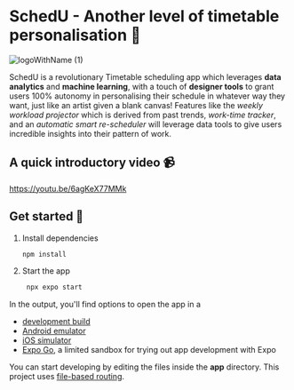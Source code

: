# SchedU - Another level of timetable personalisation 📆

![logoWithName (1)](https://github.com/alterVega/SchedU/assets/164298842/ecac7372-214d-4c5a-9f8f-1580afc54a0e)

SchedU is a revolutionary Timetable scheduling app which leverages **data analytics** and **machine learning**, with a touch of **designer tools** to grant users 100% autonomy in personalising their schedule in whatever way they want, just like an artist given a blank canvas! Features like the *weekly workload projector* which is derived from past trends, *work-time tracker*, and an *automatic smart re-scheduler* will leverage data tools to give users incredible insights into their pattern of work.



## A quick introductory video 📹

https://youtu.be/6agKeX77MMk



## Get started 🔨

1. Install dependencies

   ```bash
   npm install
   ```

2. Start the app

   ```bash
    npx expo start
   ```

In the output, you'll find options to open the app in a

- [development build](https://docs.expo.dev/develop/development-builds/introduction/)
- [Android emulator](https://docs.expo.dev/workflow/android-studio-emulator/)
- [iOS simulator](https://docs.expo.dev/workflow/ios-simulator/)
- [Expo Go](https://expo.dev/go), a limited sandbox for trying out app development with Expo

You can start developing by editing the files inside the **app** directory. This project uses [file-based routing](https://docs.expo.dev/router/introduction).





